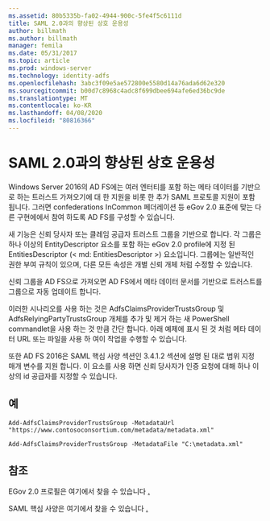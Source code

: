 ```yaml
---
ms.assetid: 80b5335b-fa02-4944-900c-5fe4f5c6111d
title: SAML 2.0과의 향상된 상호 운용성
author: billmath
ms.author: billmath
manager: femila
ms.date: 05/31/2017
ms.topic: article
ms.prod: windows-server
ms.technology: identity-adfs
ms.openlocfilehash: 3abc3f09e5ae572800e5580d14a76ada6d62e320
ms.sourcegitcommit: b00d7c8968c4adc8f699dbee694afe6ed36bc9de
ms.translationtype: MT
ms.contentlocale: ko-KR
ms.lasthandoff: 04/08/2020
ms.locfileid: "80816366"
---
```

# <a name="improved-interoperability-with-saml-20"></a>SAML 2.0과의 향상된 상호 운용성



  
Windows Server 2016의 AD FS에는 여러 엔터티를 포함 하는 메타 데이터를 기반으로 하는 트러스트 가져오기에 대 한 지원을 비롯 한 추가 SAML 프로토콜 지원이 포함 됩니다.  그러면 confederations InCommon 페더레이션 등 eGov 2.0 표준에 맞는 다른 구현에에서 참여 하도록 AD FS를 구성할 수 있습니다.   
  
새 기능은 신뢰 당사자 또는 클레임 공급자 트러스트 그룹을 기반으로 합니다. 각 그룹은 하나 이상의 EntityDescriptor 요소를 포함 하는 eGov 2.0 profile에 지정 된 EntitiesDescriptor (< md: EntitiesDescriptor >) 요소입니다.  그룹에는 일반적인 권한 부여 규칙이 있으며, 다른 모든 속성은 개별 신뢰 개체 처럼 수정할 수 있습니다.  
  
신뢰 그룹을 AD FS으로 가져오면 AD FS에서 메타 데이터 문서를 기반으로 트러스트를 그룹으로 자동 업데이트 합니다.  
  
이러한 시나리오를 사용 하는 것은 AdfsClaimsProviderTrustsGroup 및 AdfsRelyingPartyTrustsGroup 개체를 추가 및 제거 하는 새 PowerShell commandlet을 사용 하는 것 만큼 간단 합니다. 아래 예제에 표시 된 것 처럼 메타 데이터 URL 또는 파일을 사용 하 여이 작업을 수행할 수 있습니다.  
  
또한 AD FS 2016은 SAML 핵심 사양 섹션인 3.4.1.2 섹션에 설명 된 대로 범위 지정 매개 변수를 지원 합니다. 이 요소를 사용 하면 신뢰 당사자가 인증 요청에 대해 하나 이상의 id 공급자를 지정할 수 있습니다.  
  
## <a name="examples"></a>예  
  
```  
Add-AdfsClaimsProviderTrustsGroup -MetadataUrl "https://www.contosoconsortium.com/metadata/metadata.xml"   
```  
  
  
  
```  
Add-AdfsClaimsProviderTrustsGroup -MetadataFile "C:\metadata.xml"   
```  
  
## <a name="references"></a>참조  
  
EGov 2.0 프로필은 여기에서 찾을 수 있습니다 [.](https://kantarainitiative.org/confluence/download/attachments/60817482/kantara-report-egov-saml2-profile-2.0.pdf?version=1&modificationDate=1345580916000&api=v2)  
  
SAML 핵심 사양은 여기에서 찾을 수 있습니다 [.](https://docs.oasis-open.org/security/saml/v2.0/saml-core-2.0-os.pdf)   



